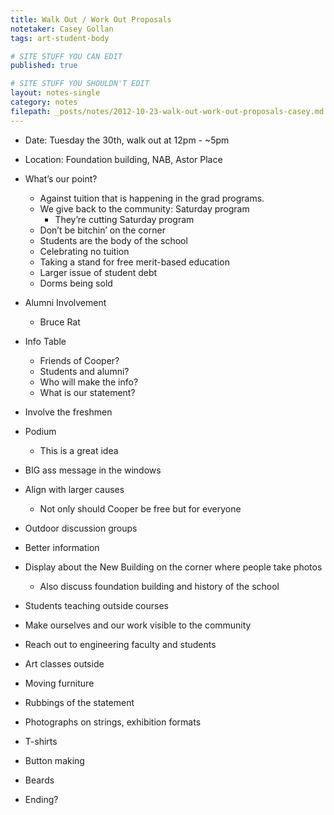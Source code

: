 ```yaml
---
title: Walk Out / Work Out Proposals
notetaker: Casey Gollan
tags: art-student-body

# SITE STUFF YOU CAN EDIT
published: true

# SITE STUFF YOU SHOULDN'T EDIT
layout: notes-single
category: notes
filepath: _posts/notes/2012-10-23-walk-out-work-out-proposals-casey.md
---
```


- Date: Tuesday the 30th, walk out at 12pm - ~5pm
- Location: Foundation building, NAB, Astor Place
- What’s our point?
	- Against tuition that is happening in the grad programs.
	- We give back to the community: Saturday program
		- They’re cutting Saturday program
	- Don’t be bitchin’ on the corner
	- Students are the body of the school
	- Celebrating no tuition
	- Taking a stand for free merit-based education
	- Larger issue of student debt
	- Dorms being sold
- Alumni Involvement
	- Bruce Rat
- Info Table
	- Friends of Cooper?
	- Students and alumni?
	- Who will make the info?
	- What is our statement?
- Involve the freshmen
- Podium
	- This is a great idea

- BIG ass message in the windows
- Align with larger causes
	- Not only should Cooper be free but for everyone
- Outdoor discussion groups
- Better information
- Display about the New Building on the corner where people take photos
	- Also discuss foundation building and history of the school
- Students teaching outside courses
- Make ourselves and our work visible to the community
- Reach out to engineering faculty and students
- Art classes outside
- Moving furniture
- Rubbings of the statement
- Photographs on strings, exhibition formats
- T-shirts
- Button making
- Beards
- Ending?